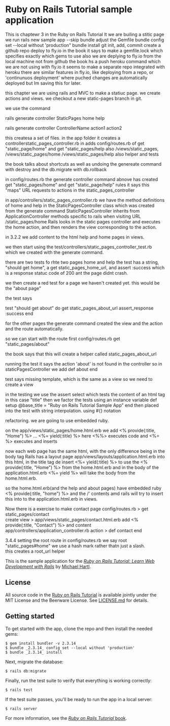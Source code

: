 # Ruby on Rails Tutorial sample application
This is chaptewr 3 in the Ruby on Rails Tutorial
It we are builing a stitic page
we run rails new sample app --skip bundle
adjust the Gemfile
bundle config set --local without 'production"
bundle install
git init, add, commit
create a github repo
deploy to fly.io
in the book it says to make a gemfile.lock which specifies 
exactly which gems to use
also we are deplying to fly.io from the local machine not from github
the book hs a push heroku command which we are not using with fly.io
it seems to make a separate repo integrated with heroku
there are similar features in fly.io, like deploying from a repo, or
'continunuos deployment' where puched changes are automatically deployed but
Im saving this for later.

this chapter we are using rails and MVC to make a statiuc page.
we create actions and views.
we checkout a new static-pages branch in git.

we use the command 

rails generate controller StaticPages home help

  rails generate controller ControllerName action1 action2

this createsa a set of files. 
in the app folder it creates a controllerstatic_pages_controller.rb
in adds config/routes.rb of get "static_page/home" and get "static_pages/help
also /views/static_pages, /views/static_pages/home /views/static_pages/help
also helper and tests

the book talks about shortcuts as well as undoing the genereate command with destroy
and the db.migrate with db.rollback

in config/routes.rb the generate controller command abnove has
created get "static_pages/home" and get "static_page/help" rules
it says this "maps" URL requests to actions in the static_pages_controller

in app/controllers/static_pages_controller.rb 
we have the method definitions of home and help in the StaticPagesController class 
which was created from the generate command
StaticPagesController inherits from ApplicationController methods specific to rails
when visiting URL /static_pages/home Rails looks in the static pages controller 
and executes the home action, and then renders the view corresponding to the action.

in 3.2.2 we add content to the html help and home pages in views.

we then start using the test/controllers/static_pages_controller_test.rb
which we created with the generate command.

there are two tests fo rhte two pages home and help
the test has a string, "should get home", a get static_pages_home_url, 
and assert :success which is a response statuc code of 200 ant the page didnt crash. 

we then create a red test for a page we haven't created yet.
this would be the "about page"

the test says

test "should get about" do
  get static_pages_about_url
  assert_response :success
end

for the other pages the generate command created the view
and the action and the route automatically.

so we can start with the route first
config/routes.rb
  get "static_pages/about"

the book says that this will create a helper called
static_pages_about_url

running the test it says the action 'about' is not found in the controller
so in staticPagesController we add 
def about end

test says missing template, which is the same as a view
so we need to create a view

in the testing we use the assert select which tests the content of an html tag
in this case "title" 
 then we factor the tests using an instance variable
 def setup @base_title = "Ruby on Rails Tutorial Sample App" end
 then placed into the test with string interpolation.
using #{} notation

refactoring. we are goiing to use embedded ruby. 

on the app/views/static_pages/home.html.erb we add
<% provide(:title, "Home") %>
...
<%= yield(:title) %>
  here <%%> executes code and <%= %> executes and inserts

now each web page has the same html, with the only difference 
being in the body tag
Rails has a layout page
app/views/layouts/application.html.erb
into this html, in the title tag de insert
<%= yield(:title) %>
to use the <% provide(:title, "Home") %> from the home.html.erb
and in the body of the application.html.erb
<%= yield %>
will take the body from the home.html.erb.

so the home.html.erb(and the help and about pages) have embedded ruby
<% provide(:title, "home") %>
and the /<body>' contents
amd rails will try to insert this into to the application.html.erb
in views. 

Now there is a exercise to make contact page
config/routes.rb    > get static_pages/contact   
create view         > app/views/static_pages/contact.html.erb
  add <% provide(:title, "Contact") %> and content
app/controllers/application_controller.rb action   > def contact end



3.4.4 setting the root route
in config/routes.rb we say 
root "static_pages#home"
we use a hash mark rather thatn just a slash. \
this creates a root_url helper


This is the sample application for the
[*Ruby on Rails Tutorial:
Learn Web Development with Rails*](https://www.railstutorial.org/)
by [Michael Hartl](https://www.michaelhartl.com/).

## License

All source code in the [Ruby on Rails Tutorial](https://www.railstutorial.org/)
is available jointly under the MIT License and the Beerware License. See
[LICENSE.md](LICENSE.md) for details.

## Getting started

To get started with the app, clone the repo and then install the needed gems:

```
$ gem install bundler -v 2.3.14
$ bundle _2.3.14_ config set --local without 'production'
$ bundle _2.3.14_ install
```

Next, migrate the database:

```
$ rails db:migrate
```

Finally, run the test suite to verify that everything is working correctly:

```
$ rails test
```

If the test suite passes, you'll be ready to run the app in a local server:

```
$ rails server
```

For more information, see the
[*Ruby on Rails Tutorial* book](https://www.railstutorial.org/book).